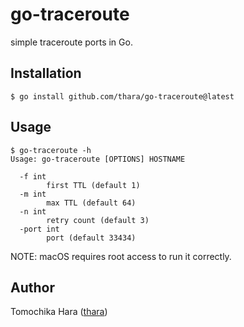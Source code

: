 # go-traceroute

simple traceroute ports in Go.

## Installation

```
$ go install github.com/thara/go-traceroute@latest
```

## Usage

```
$ go-traceroute -h
Usage: go-traceroute [OPTIONS] HOSTNAME

  -f int
        first TTL (default 1)
  -m int
        max TTL (default 64)
  -n int
        retry count (default 3)
  -port int
        port (default 33434)
```

NOTE: macOS requires root access to run it correctly.

## Author

Tomochika Hara ([thara](https://thara.dev))
